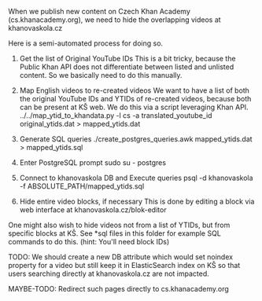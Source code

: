 When we publish new content on Czech Khan Academy (cs.khanacademy.org),
we need to hide the overlapping videos at khanovaskola.cz

Here is a semi-automated process for doing so.

1. Get the list of Original YouTube IDs
This is a bit tricky, because the Public Khan API does not differentiate between listed and unlisted content. So we basically need to do this manually.

2. Map English videos to re-created videos
We want to have a list of both the original YouTube IDs and YTIDs of re-created videos, because both can be present at KŠ web. We do this via a script leveraging Khan API.
    ../../map_ytid_to_khandata.py -l cs -a translated_youtube_id original_ytids.dat > mapped_ytids.dat

3. Generate SQL queries
    ./create_postgres_queries.awk mapped_ytids.dat > mapped_ytids.sql

4. Enter PostgreSQL prompt
    sudo su - postgres

5. Connect to khanovaskola DB and Execute queries
    psql -d khanovaskola -f ABSOLUTE_PATH/mapped_ytids.sql

6. Hide entire video blocks, if necessary
This is done by editing a block via web interface at khanovaskola.cz/blok-editor

One might also wish to hide videos not from a list of YTIDs, but from specific blocks at KŠ.
See \*sql files in this folder for example SQL commands to do this.
(hint: You'll need block IDs)


TODO:
We should create a new DB attribute which would set noindex property for a video but still keep it in ElasticSearch index on KŠ so that users searching directly at khanovaskola.cz are not impacted.

MAYBE-TODO: Redirect such pages directly to cs.khanacademy.org
